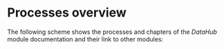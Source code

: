 # Processes overview

The following scheme shows the processes and chapters of the *DataHub* module documentation and their link to other modules:

[comment]: <> (Add scheme image)
